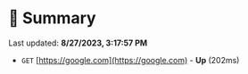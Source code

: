 # 📖 Summary
Last updated: **8/27/2023, 3:17:57 PM**

- `GET` [https://google.com](https://google.com) - **Up** (202ms)
